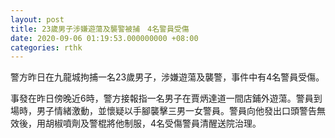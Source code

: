 ```yaml
---
layout: post
title: 23歲男子涉嫌遊蕩及襲警被捕　4名警員受傷
date: 2020-09-06 01:19:53.000000000 +08:00
categories: rthk
---
```


警方昨日在九龍城拘捕一名23歲男子，涉嫌遊蕩及襲警，事件中有4名警員受傷。 

事發在昨日傍晚近6時，警方接報指一名男子在賈炳達道一間店鋪外遊蕩。警員到場時，男子情緒激動，並懷疑以手腳襲擊三男一女警員。警員向他發出口頭警告無效後，用胡椒噴劑及警棍將他制服，4名受傷警員清醒送院治理。
